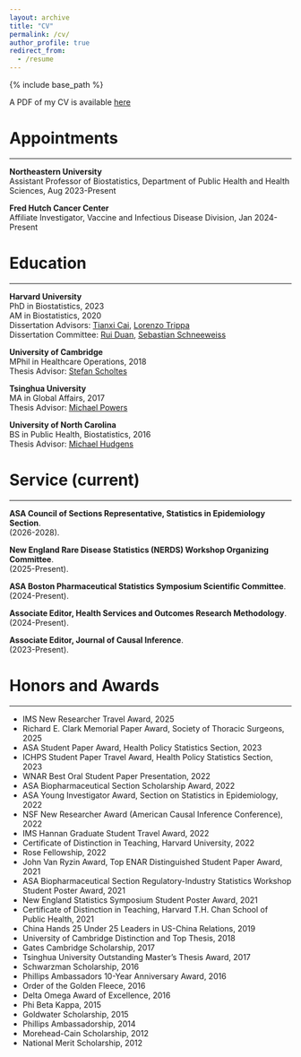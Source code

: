 ```yaml
---
layout: archive
title: "CV"
permalink: /cv/
author_profile: true
redirect_from:
  - /resume
---
```


{% include base_path %}

A PDF of my CV is available [here](http://larrylehan.github.io/files/LarryHan_CV_Oct2025.pdf)

<!-- <embed src="http://larrylehan.github.io/files/LarryHan_CV.pdf" width="650" height="1800" type='application/pdf'> -->

# Appointments  
---

**Northeastern University**  
Assistant Professor of Biostatistics, Department of Public Health and Health Sciences, Aug 2023-Present  

**Fred Hutch Cancer Center**  
Affiliate Investigator, Vaccine and Infectious Disease Division, Jan 2024-Present  


# Education
---

**Harvard University**  
PhD in Biostatistics, 2023  
AM in Biostatistics, 2020  
Dissertation Advisors: [Tianxi Cai,](https://www.hsph.harvard.edu/tianxi-cai/) [Lorenzo Trippa](https://www.hsph.harvard.edu/lorenzo-trippa/)    
Dissertation Committee: [Rui Duan,](https://sites.google.com/view/ruiduan/home?authuser=0) [Sebastian Schneeweiss](https://www.hsph.harvard.edu/sebastian-schneeweiss/)

**University of Cambridge**  
MPhil in Healthcare Operations, 2018  
Thesis Advisor: [Stefan Scholtes](https://www.jbs.cam.ac.uk/faculty-research/faculty-a-z/stefan-scholtes/)

**Tsinghua University**  
MA in Global Affairs, 2017   
Thesis Advisor: [Michael Powers](http://www.sem.tsinghua.edu.cn/en/powers)

**University of North Carolina**  
BS in Public Health, Biostatistics, 2016   
Thesis Advisor: [Michael Hudgens](https://sph.unc.edu/adv_profile/michael-hudgens-phd/)


# Service (current)  
---
**ASA Council of Sections Representative, Statistics in Epidemiology Section**.  
(2026-2028).  

**New England Rare Disease Statistics (NERDS) Workshop Organizing Committee**.  
(2025-Present).  

**ASA Boston Pharmaceutical Statistics Symposium Scientific Committee**.  
(2024-Present).  

**Associate Editor, Health Services and Outcomes Research Methodology**.  
(2024-Present).  

**Associate Editor, Journal of Causal Inference**.  
(2023-Present).  
  

# Honors and Awards
---
* IMS New Researcher Travel Award, 2025  
* Richard E. Clark Memorial Paper Award, Society of Thoracic Surgeons, 2025
* ASA Student Paper Award, Health Policy Statistics Section, 2023
* ICHPS Student Paper Travel Award, Health Policy Statistics Section, 2023
* WNAR Best Oral Student Paper Presentation, 2022
* ASA Biopharmaceutical Section Scholarship Award, 2022 
* ASA Young Investigator Award, Section on Statistics in Epidemiology, 2022  
* NSF New Researcher Award (American Causal Inference Conference), 2022  
* IMS Hannan Graduate Student Travel Award, 2022 
* Certificate of Distinction in Teaching, Harvard University, 2022
* Rose Fellowship, 2022  
* John Van Ryzin Award, Top ENAR Distinguished Student Paper Award, 2021 
* ASA Biopharmaceutical Section Regulatory-Industry Statistics Workshop Student Poster Award, 2021   
* New England Statistics Symposium Student Poster Award, 2021  
* Certificate of Distinction in Teaching, Harvard T.H. Chan School of Public Health, 2021 
* China Hands 25 Under 25 Leaders in US-China Relations, 2019
* University of Cambridge Distinction and Top Thesis, 2018
* Gates Cambridge Scholarship, 2017
* Tsinghua University Outstanding Master’s Thesis Award, 2017
* Schwarzman Scholarship, 2016 
* Phillips Ambassadors 10-Year Anniversary Award, 2016  
* Order of the Golden Fleece, 2016  
* Delta Omega Award of Excellence, 2016  
* Phi Beta Kappa, 2015
* Goldwater Scholarship, 2015
* Phillips Ambassadorship, 2014
* Morehead-Cain Scholarship, 2012
* National Merit Scholarship, 2012
